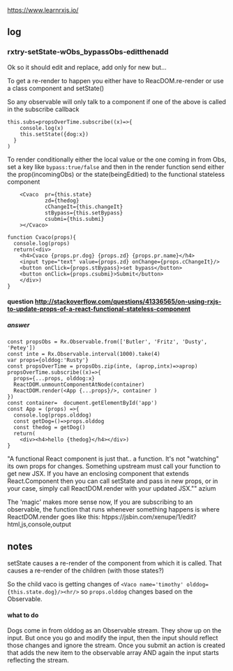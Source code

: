 https://www.learnrxjs.io/

## log
### rxtry-setState-wObs_bypassObs-editthenadd
Ok so it should edit and replace, add only for new but...

To get a re-render to happen you either have to ReacDOM.re-render or use a class component and setState()

So any observable will only talk to a component if one of the above is called in the subscribe callback

    this.subs=propsOverTime.subscribe((x)=>{
        console.log(x)
        this.setState({dog:x})
      }
    )

To render conditionally either the local value or the one coming in from Obs, set a key like `bypass:true/false` and then in the render function send either the prop(incomingObs) or the state(beingEditied) to the functional stateless component 

        <Cvaco  pr={this.state} 
                zd={thedog} 
                cChangeIt={this.changeIt}
                stBypass={this.setBypass}
                csubmi={this.submi}
        ></Cvaco>

    function Cvaco(props){
      console.log(props)
      return(<div>
        <h4>Cvaco {props.pr.dog} {props.zd} {props.pr.name}</h4>
        <input type="text" value={props.zd} onChange={props.cChangeIt}/>
        <button onClick={props.stBypass}>set bypass</button>
        <button onClick={props.csubmi}>Submit</button>
        </div>)
    }

#### question http://stackoverflow.com/questions/41336565/on-using-rxjs-to-update-props-of-a-react-functional-stateless-component
##### answer
    const propsObs = Rx.Observable.from(['Butler', 'Fritz', 'Dusty', 'Petey'])
    const inte = Rx.Observable.interval(1000).take(4)
    var props={olddog:'Rusty'}
    const propsOverTime = propsObs.zip(inte, (aprop,intx)=>aprop) 
    propsOverTime.subscribe((x)=>{
      props={...props, olddog:x}
      ReactDOM.unmountComponentAtNode(container)
      ReactDOM.render(<App {...props}/>, container )
    })
    const container=  document.getElementById('app')
    const App = (props) =>{
      console.log(props.olddog)
      const getDog=()=>props.olddog
      const thedog = getDog()
      return(
        <div><h4>hello {thedog}</h4></div>)
    }

"A functional React component is just that.. a function. It's not "watching" its own props for changes. Something upstream must call your function to get new JSX. If you have an enclosing component that extends React.Component then you can call setState and pass in new props, or in your case, simply call ReactDOM.render with your updated JSX."" azium

The 'magic' makes more sense now, If you are subscribing to an observable, the function that runs whenever something happens is where ReactDOM.render goes like this: htpps://jsbin.com/xenupe/1/edit?html,js,console,output 

## notes
setState causes a re-render of the component from which it is called. 
That causes a re-render of the children (with those states?)

So the child vaco is getting changes of 
`<Vaco name='timothy' olddog={this.state.dog}/><hr/>` so `props.olddog` changes
based on the Observable.

#### what to do

Dogs come in from olddog as an Observable stream. They show up on the input. But once you go and modify the input, then the input should reflect those changes and ignore the stream. Once you submit an action is created that adds the new item to the observable array AND again the input starts reflecting the stream.